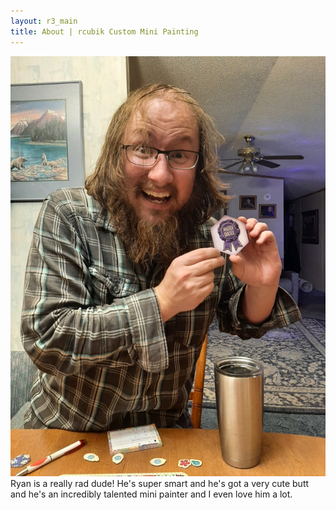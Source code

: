 ```yaml
---
layout: r3_main
title: About | rcubik Custom Mini Painting
---
```

<div id="img"><img src="/assets/img/ryan.jpg" alt="Ryan is a MASTER QUILTER (when he plays Calico)."></div> Ryan is a really rad dude! He's super smart and he's got a very cute butt and he's an incredibly talented mini painter and I even love him a lot.
